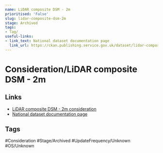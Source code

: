 ```yaml
---
name: LiDAR composite DSM - 2m
prioritised: 'False'
slug: lidar-composite-dsm-2m
stage: Archived
tags:
- Tag/
useful-links:
- link_text: National dataset documentation page
  link_url: https://ckan.publishing.service.gov.uk/dataset/lidar-composite-dsm-2017-2m
---
```


# Consideration/LiDAR composite DSM - 2m



## Links

* [LiDAR composite DSM - 2m consideration](https://design.planning.data.gov.uk/planning-consideration/lidar-composite-dsm-2m)
* [National dataset documentation page](https://ckan.publishing.service.gov.uk/dataset/lidar-composite-dsm-2017-2m)

## Tags

#Consideration #Stage/Archived #UpdateFrequency/Unknown #OS/Unknown